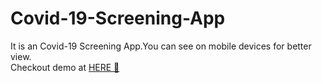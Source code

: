 # Covid-19-Screening-App
It is an Covid-19 Screening App.You can see on mobile devices for better view.
<br/>
Checkout demo at [HERE 🚀](https://covid-19-app-e0669.web.app/)
